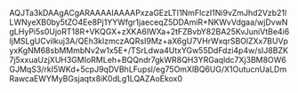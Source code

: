 AQJTa3kDAAgACgARAAAAIAAAAPxzaGEzLTI1NmFlczI1Ni9vZmJhd2Vzb21lLWNyeXB0by5tZO4Ee8Pj1YYWfgr1jaeceqZ5DDAmiR+NKWvVdgaa/wjDvwNgLHyPi5s0UjoRT18R+VKQGX+zXKA6IWXa+2tFZBvbY82BA25KvJuniVtBe4i6IjMSLgUCvilkuj3A/QEh3klzmczAQRsI9Mz+aX6gU7VHrWxqrSBOlZXx7BUVpyxKgNM68sbMMmbNv2w1x5E+/TSrLdwa4UtxYGw55DdFdzi4p4w/sIJ8BZK7j5xxuaUzjXUH3GMIoRMLeh+BQQndr7gkWR8QH3YRGaqldc7Xj3BM8OW6GJMqS3/rkI5WKd+5cpJ9qDVBhLFupsl/eg75OmXlBQ6UG/X1OutucnUaLDmRawcaEWYMyBGsjaqtx8iK0dLg1LQAZAoEkox0